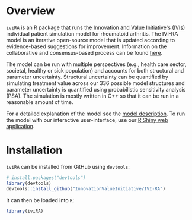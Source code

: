 # Overview
`iviRA` is an R package that runs the [Innovation and Value Initiative's (IVIs)](http://www.thevalueinitiative.org/) individual patient simulation model for rheumatoid arthritis. The IVI-RA model is an iterative open-source model that is updated according to evidence-based suggestions for improvement. Information on the collaborative and consensus-based process can be found [here](articles/ways-to-contribute.html).

The model can be run with multiple perspectives (e.g., health care sector, societal, healthy or sick population) and accounts for both structural and parameter uncertainty. Structural uncertainty can be quantified by simulating treatment value across our 336 possible model structures and parameter uncertainty is quantified using probabilistic sensitivity analysis (PSA). The simulation is mostly written in C++ so that it can be run in a reasonable amount of time.

For a detailed explanation of the model see the [model description](model-description/model-description.pdf). To run the model with our interactive user-interface, use our [R Shiny web application](https://innovationandvalueinitiative.shinyapps.io/ivi-ra/).

# Installation
`iviRA` can be installed from GitHub using `devtools`:

```r
# install.packages("devtools")
library(devtools)
devtools::install_github("InnovationValueInitiative/IVI-RA")
```

It can then be loaded into `R`:

```r
library(iviRA)
```